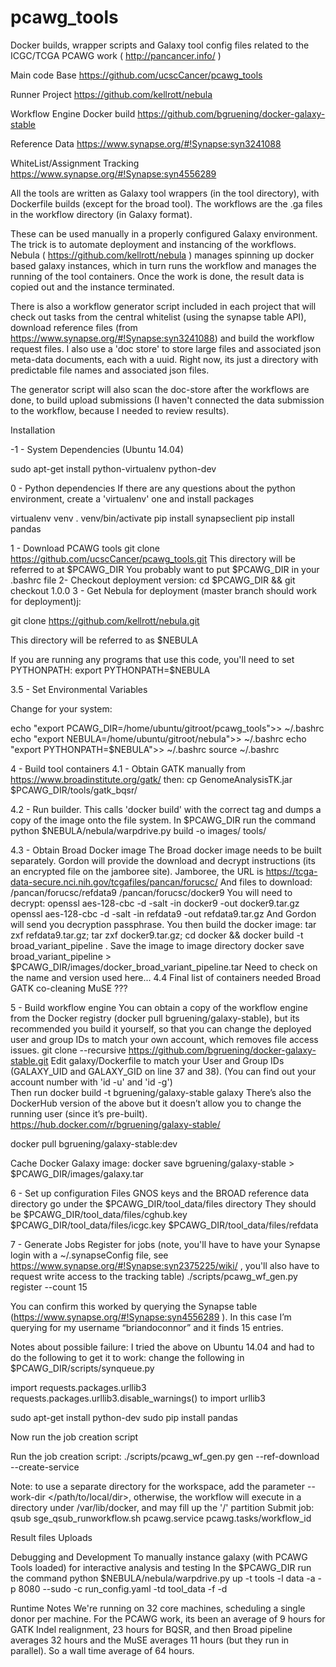 pcawg_tools
===========

Docker builds, wrapper scripts and Galaxy tool config files related to the ICGC/TCGA PCAWG work ( http://pancancer.info/ )


Main code Base
https://github.com/ucscCancer/pcawg_tools

Runner Project
https://github.com/kellrott/nebula

Workflow Engine Docker build
https://github.com/bgruening/docker-galaxy-stable

Reference Data
https://www.synapse.org/#!Synapse:syn3241088

WhiteList/Assignment Tracking
https://www.synapse.org/#!Synapse:syn4556289


All the tools are written as Galaxy tool wrappers (in the tool directory), with Dockerfile builds (except for the broad tool). The workflows are the .ga files in the workflow directory (in Galaxy format).

These can be used manually in a properly configured Galaxy environment. The trick is to automate deployment and instancing of the workflows. Nebula ( https://github.com/kellrott/nebula ) manages spinning up docker based galaxy instances, which in turn runs the workflow and manages the running of the tool containers. Once the work is done, the result data is copied out and the instance terminated.

There is also a workflow generator script included in each project that will check out tasks from the central whitelist (using the synapse table API), download reference files (from https://www.synapse.org/#!Synapse:syn3241088) and build the workflow request files.
I also use a 'doc store' to store large files and associated json meta-data documents, each with a uuid. Right now, its just a directory with predictable file names and associated json files.

The generator script will also scan the doc-store after the workflows are done, to build upload submissions (I haven't connected the data submission to the workflow, because I needed to review results).


Installation

-1 - System Dependencies (Ubuntu 14.04)

sudo apt-get install python-virtualenv python-dev

0 - Python dependencies
 If there are any questions about the python environment, create a 'virtualenv' one and install packages

virtualenv venv
. venv/bin/activate
pip install synapseclient
pip install pandas


1 - Download PCAWG tools
	git clone https://github.com/ucscCancer/pcawg_tools.git
This directory will be referred to at $PCAWG_DIR
You probably want to put $PCAWG_DIR in your .bashrc file
2- Checkout deployment version:
cd $PCAWG_DIR && git checkout 1.0.0
3 - Get Nebula for deployment (master branch should work for deployment)j:

git clone https://github.com/kellrott/nebula.git


This directory will be referred to as $NEBULA

If you are running any programs that use this code, you'll need to set PYTHONPATH:
export PYTHONPATH=$NEBULA

3.5 - Set Environmental Variables

Change for your system:

echo "export PCAWG_DIR=/home/ubuntu/gitroot/pcawg_tools">> ~/.bashrc
echo "export NEBULA=/home/ubuntu/gitroot/nebula">> ~/.bashrc
echo "export PYTHONPATH=\$NEBULA">> ~/.bashrc
source ~/.bashrc

4 - Build tool containers
  4.1 - Obtain GATK manually from https://www.broadinstitute.org/gatk/ then:
cp GenomeAnalysisTK.jar $PCAWG_DIR/tools/gatk_bqsr/


  4.2 - Run builder. This calls 'docker build' with the correct tag and dumps a copy of the image onto the file system.
In $PCAWG_DIR run the command
python $NEBULA/nebula/warpdrive.py build -o images/ tools/


4.3 - Obtain Broad Docker image
The Broad docker image needs to be built separately. Gordon will provide the download and decrypt instructions (its an encrypted file on the jamboree site).
Jamboree, the URL is  https://tcga-data-secure.nci.nih.gov/tcgafiles/pancan/forucsc/
And files to download:
/pancan/forucsc/refdata9
/pancan/forucsc/docker9
You will need to decrypt:
openssl aes-128-cbc -d -salt -in docker9 -out docker9.tar.gz
openssl aes-128-cbc -d -salt -in refdata9 -out refdata9.tar.gz
And Gordon will send you decryption passphrase.
You then build the docker image:
tar zxf refdata9.tar.gz; tar zxf docker9.tar.gz; cd docker && docker build -t broad_variant_pipeline .
Save the image to image directory
docker save broad_variant_pipeline > $PCAWG_DIR/images/docker_broad_variant_pipeline.tar
Need to check on the name and version used here...
4.4 Final list of containers needed
Broad
GATK co-cleaning
MuSE
???

5 - Build workflow engine
You can obtain a copy of the workflow engine from the Docker registry (docker pull bgruening/galaxy-stable), but its recommended you build it yourself, so that you can change the deployed user and group IDs to match your own account, which removes file access issues.
git clone --recursive https://github.com/bgruening/docker-galaxy-stable.git
Edit galaxy/Dockerfile to match your User and Group IDs (GALAXY_UID and GALAXY_GID on line 37 and 38). (You can find out your account number with 'id -u' and 'id -g')  
Then run
docker build -t bgruening/galaxy-stable galaxy
There’s also the DockerHub version of the above but it doesn’t allow you to change the running user (since it’s pre-built).  https://hub.docker.com/r/bgruening/galaxy-stable/

docker pull bgruening/galaxy-stable:dev

Cache Docker Galaxy image:
docker save bgruening/galaxy-stable > $PCAWG_DIR/images/galaxy.tar


6 - Set up configuration Files
GNOS keys and the BROAD reference data directory go under the $PCAWG_DIR/tool_data/files directory
They should be
$PCAWG_DIR/tool_data/files/cghub.key
$PCAWG_DIR/tool_data/files/icgc.key
$PCAWG_DIR/tool_data/files/refdata

7 - Generate Jobs
Register for jobs (note, you'll have to have your Synapse login with a ~/.synapseConfig file, see https://www.synapse.org/#!Synapse:syn2375225/wiki/ , you'll also have to request write access to the tracking table)
./scripts/pcawg_wf_gen.py register --count 15


You can confirm this worked by querying the Synapse table (https://www.synapse.org/#!Synapse:syn4556289 ). In this case I’m querying for my username “briandoconnor” and it finds 15 entries.

Notes about possible failure:
I tried the above on Ubuntu 14.04 and had to do the following to get it to work:
change the following in $PCAWG_DIR/scripts/synqueue.py

import requests.packages.urllib3
requests.packages.urllib3.disable_warnings()
to
import urllib3

sudo apt-get install python-dev
sudo pip install pandas

Now run the job creation script

Run the job creation script:
./scripts/pcawg_wf_gen.py gen --ref-download --create-service


Note: to use a separate directory for the workspace, add the parameter --work-dir </path/to/local/dir>, otherwise, the workflow will execute in a directory under /var/lib/docker, and may fill up the '/' partition
Submit job:
qsub sge_qsub_runworkflow.sh pcawg.service pcawg.tasks/workflow_id



Result files Uploads

Debugging and Development
To manually instance galaxy (with PCAWG Tools loaded) for interactive analysis and testing
In the $PCAWG_DIR run the command
python $NEBULA/nebula/warpdrive.py up -t tools -l data -a -p 8080 --sudo -c run_config.yaml -td tool_data -f -d



Runtime Notes
We're running on 32 core machines, scheduling a single donor per machine. For the PCAWG work, its been an average of 9 hours for GATK Indel realignment, 23 hours for BQSR, and then Broad pipeline averages 32 hours and the MuSE averages 11 hours (but they run in parallel). So a wall time average of 64 hours.
